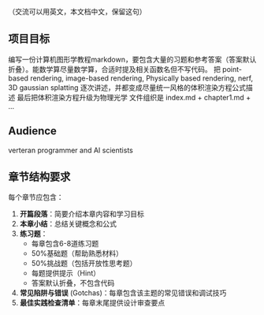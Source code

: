 （交流可以用英文，本文档中文，保留这句）

## 项目目标
编写一份计算机图形学教程markdown，要包含大量的习题和参考答案（答案默认折叠）。能数学算尽量数学算，合适时提及相关函数名但不写代码。
把 point-based rendering, image-based rendering, Physically based rendering, nerf, 3D gaussian splatting 逐次讲述，并都变成尽量统一风格的体积渲染方程公式描述
最后把体积渲染方程升级为物理光学
文件组织是 index.md + chapter1.md + ...

## Audience
verteran programmer and AI scientists

## 章节结构要求
每个章节应包含：
1. **开篇段落**：简要介绍本章内容和学习目标
2. **本章小结**：总结关键概念和公式
3. **练习题**：
   - 每章包含6-8道练习题
   - 50%基础题（帮助熟悉材料）
   - 50%挑战题（包括开放性思考题）
   - 每题提供提示（Hint）
   - 答案默认折叠，不包含代码
4. **常见陷阱与错误** (Gotchas)：每章包含该主题的常见错误和调试技巧
5. **最佳实践检查清单**：每章末尾提供设计审查要点

